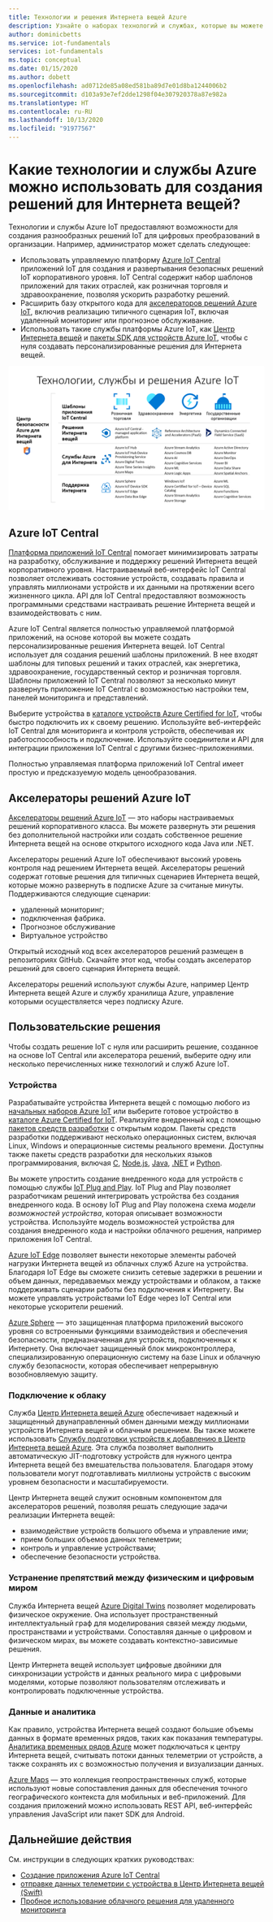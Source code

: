 ```yaml
---
title: Технологии и решения Интернета вещей Azure
description: Узнайте о наборах технологий и службах, которые вы можете использовать для создания решения Azure IoT.
author: dominicbetts
ms.service: iot-fundamentals
services: iot-fundamentals
ms.topic: conceptual
ms.date: 01/15/2020
ms.author: dobett
ms.openlocfilehash: ad0712de85a08ed581ba89d7e01d8ba1244006b2
ms.sourcegitcommit: d103a93e7ef2dde1298f04e307920378a87e982a
ms.translationtype: HT
ms.contentlocale: ru-RU
ms.lasthandoff: 10/13/2020
ms.locfileid: "91977567"
---
```

# <a name="what-azure-technologies-and-services-can-you-use-to-create-iot-solutions"></a>Какие технологии и службы Azure можно использовать для создания решений для Интернета вещей?

Технологии и службы Azure IoT предоставляют возможности для создания разнообразных решений IoT для цифровых преобразований в организации. Например, администратор может сделать следующее:

- Использовать управляемую платформу [Azure IoT Central](https://apps.azureiotcentral.com) приложений IoT для создания и развертывания безопасных решений IoT корпоративного уровня. IoT Central содержит набор шаблонов приложений для таких отраслей, как розничная торговля и здравоохранение, позволяя ускорить разработку решений.
- Расширить базу открытого кода для [акселераторов решений Azure IoT](https://www.azureiotsolutions.com), включив реализацию типичного сценария IoT, включая удаленный мониторинг или прогнозное обслуживание.
- Использовать такие службы платформы Azure IoT, как [Центр Интернета вещей](../iot-hub/about-iot-hub.md) и [пакеты SDK для устройств Azure IoT](../iot-hub/iot-hub-devguide-sdks.md), чтобы с нуля создавать персонализированные решения для Интернета вещей.

![Технологии, службы и решения Azure IoT](./media/iot-services-and-technologies/iot-technologies-services.png)

## <a name="azure-iot-central"></a>Azure IoT Central

[Платформа приложений IoT Central](https://apps.azureiotcentral.com) помогает минимизировать затраты на разработку, обслуживание и поддержку решений Интернета вещей корпоративного уровня. Настраиваемый веб-интерфейс IoT Central позволяет отслеживать состояние устройств, создавать правила и управлять миллионами устройств и их данными на протяжении всего жизненного цикла. API для IoT Central предоставляют возможность программными средствами настраивать решение Интернета вещей и взаимодействовать с ним.

Azure IoT Central является полностью управляемой платформой приложений, на основе которой вы можете создать персонализированные решения Интернета вещей. IoT Central использует для создания решений шаблоны приложений. В нее входят шаблоны для типовых решений и таких отраслей, как энергетика, здравоохранение, государственный сектор и розничная торговля. Шаблоны приложений IoT Central позволяют за несколько минут развернуть приложение IoT Central с возможностью настройки тем, панелей мониторинга и представлений.

Выберите устройства в [каталоге устройств Azure Certified for IoT](https://catalog.azureiotsolutions.com), чтобы быстро подключить их к своему решению. Используйте веб-интерфейс IoT Central для мониторинга и контроля устройств, обеспечивая их работоспособность и подключение. Используйте соединители и API для интеграции приложения IoT Central с другими бизнес-приложениями.

Полностью управляемая платформа приложений IoT Central имеет простую и предсказуемую модель ценообразования.

## <a name="azure-iot-solution-accelerators"></a>Акселераторы решений Azure IoT

[Акселераторы решений Azure IoT](https://www.azureiotsolutions.com) — это наборы настраиваемых решений корпоративного класса. Вы можете развернуть эти решения без дополнительной настройки или создать собственное решение Интернета вещей на основе открытого исходного кода Java или .NET.

Акселераторы решений Azure IoT обеспечивают высокий уровень контроля над решением Интернета вещей. Акселераторы решений содержат готовые решения для типичных сценариев Интернета вещей, которые можно развернуть в подписке Azure за считаные минуты. Поддерживаются следующие сценарии:

  - удаленный мониторинг;
  - подключенная фабрика.
  - Прогнозное обслуживание
  - Виртуальное устройство

Открытый исходный код всех акселераторов решений размещен в репозиториях GitHub. Скачайте этот код, чтобы создать акселератор решений для своего сценария Интернета вещей.

Акселераторы решений используют службы Azure, например Центр Интернета вещей Azure и службу хранилища Azure, управление которыми осуществляется через подписку Azure.

## <a name="custom-solutions"></a>Пользовательские решения

Чтобы создать решение IoT с нуля или расширить решение, созданное на основе IoT Central или акселератора решений, выберите одну или несколько перечисленных ниже технологий и служб Azure IoT.

### <a name="devices"></a>Устройства

Разрабатывайте устройства Интернета вещей с помощью любого из [начальных наборов Azure IoT](https://catalog.azureiotsolutions.com/kits) или выберите готовое устройство в [каталоге Azure Certified for IoT](https://catalog.azureiotsolutions.com). Реализуйте внедренный код с помощью [пакетов средств разработки](../iot-hub/iot-hub-devguide-sdks.md) с открытым кодом. Пакеты средств разработки поддерживают несколько операционных систем, включая Linux, Windows и операционные системы реального времени. Доступны также пакеты средств разработки для нескольких языков программирования, включая [C](https://github.com/Azure/azure-iot-sdk-c), [Node.js](https://github.com/Azure/azure-iot-sdk-node), [Java](https://github.com/Azure/azure-iot-sdk-java), [.NET](https://github.com/Azure/azure-iot-sdk-csharp) и [Python](https://github.com/Azure/azure-iot-sdk-python).

Вы можете упростить создание внедренного кода для устройств с помощью службы [IoT Plug and Play](../iot-pnp/overview-iot-plug-and-play.md). IoT Plug and Play позволяет разработчикам решений интегрировать устройства без создания внедренного кода. В основу IoT Plug and Play положена схема _модели возможностей устройства_, которая описывает возможности устройства. Используйте модель возможностей устройства для создания внедренного кода и настройки облачного решения, например приложения IoT Central.

[Azure IoT Edge](../iot-edge/about-iot-edge.md) позволяет вынести некоторые элементы рабочей нагрузки Интернета вещей из облачных служб Azure на устройства. Благодаря IoT Edge вы сможете снизить сетевые задержки в решении и объем данных, передаваемых между устройствами и облаком, а также поддерживать сценарии работы без подключения к Интернету. Вы можете управлять устройствами IoT Edge через IoT Central или некоторые ускорители решений.

[Azure Sphere](https://docs.microsoft.com/azure-sphere/product-overview/what-is-azure-sphere) — это защищенная платформа приложений высокого уровня со встроенными функциями взаимодействия и обеспечения безопасности, предназначенная для устройств, подключенных к Интернету. Она включает защищенный блок микроконтроллера, специализированную операционную систему на базе Linux и облачную службу безопасности, которая обеспечивает непрерывную возобновляемую защиту.

### <a name="cloud-connectivity"></a>Подключение к облаку

Служба [Центр Интернета вещей Azure](../iot-hub/about-iot-hub.md) обеспечивает надежный и защищенный двунаправленный обмен данными между миллионами устройств Интернета вещей и облачным решением. Вы также можете использовать [Службу подготовки устройств к добавлению в Центр Интернета вещей Azure](../iot-dps/about-iot-dps.md). Эта служба позволяет выполнить автоматическую JIT-подготовку устройств для нужного центра Интернета вещей без вмешательства пользователя. Благодаря этому пользователи могут подготавливать миллионы устройств с высоким уровнем безопасности и масштабируемости.

Центр Интернета вещей служит основным компонентом для акселераторов решений, позволяя решать следующие задачи реализации Интернета вещей:

* взаимодействие устройств большого объема и управление ими;
* прием больших объемов данных телеметрии;
* контроль и управление устройствами;
* обеспечение безопасности устройства.

### <a name="bridging-the-gap-between-the-physical-and-digital-worlds"></a>Устранение препятствий между физическим и цифровым миром

Служба Интернета вещей [Azure Digital Twins](../digital-twins/about-digital-twins.md) позволяет моделировать физическое окружение. Она использует пространственный интеллектуальный граф для моделирования связей между людьми, пространствами и устройствами. Сопоставляя данные о цифровом и физическом мирах, вы можете создавать контекстно-зависимые решения.

Центр Интернета вещей использует цифровые двойники для синхронизации устройств и данных реального мира с цифровыми моделями, которые позволяют пользователям отслеживать и контролировать подключенные устройства.

### <a name="data-and-analytics"></a>Данные и аналитика

Как правило, устройства Интернета вещей создают большие объемы данных в формате временных рядов, таких как показания температуры. [Аналитика временных рядов Azure](../time-series-insights/time-series-insights-overview.md) может подключаться к центру Интернета вещей, считывать потоки данных телеметрии от устройств, а также сохранять их с возможностью получения и визуализации данных.

[Azure Maps](/azure/azure-maps) — это коллекция геопространственных служб, которые используют новые сопоставления данных для обеспечения точного географического контекста для мобильных и веб-приложений. Для создания приложений можно использовать REST API, веб-интерфейс управления JavaScript или пакет SDK для Android.

## <a name="next-steps"></a>Дальнейшие действия

См. инструкции в следующих кратких руководствах:

- [Создание приложения Azure IoT Central](../iot-central/core/quick-deploy-iot-central.md)
- [отправке данных телеметрии с устройства в Центр Интернета вещей (Swift)](../iot-hub/quickstart-send-telemetry-cli.md)
- [Пробное использование облачного решения для удаленного мониторинга](../iot-accelerators/quickstart-remote-monitoring-deploy.md)
